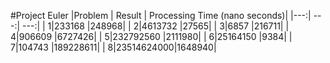 #Project Euler
|Problem | Result | Processing Time (nano seconds)|
|---:| ---:| ---:|
| 1|233168    |248968|
| 2|4613732   |27565|
| 3|6857      |216711|
| 4|906609    |6727426|
| 5|232792560 |2111980|
| 6|25164150  |9384|
| 7|104743    |189228611|
| 8|23514624000|1648940|
